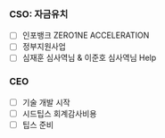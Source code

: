 ### CSO: 자금유치 
- [ ] 인포뱅크 ZERO1NE ACCELERATION
- [ ] 정부지원사업
- [ ] 심재훈 심사역님 & 이준호 심사역님 Help

### CEO
- [ ] 기술 개발 시작
- [ ] 시드팁스 회계감사비용
- [ ] 팁스 준비